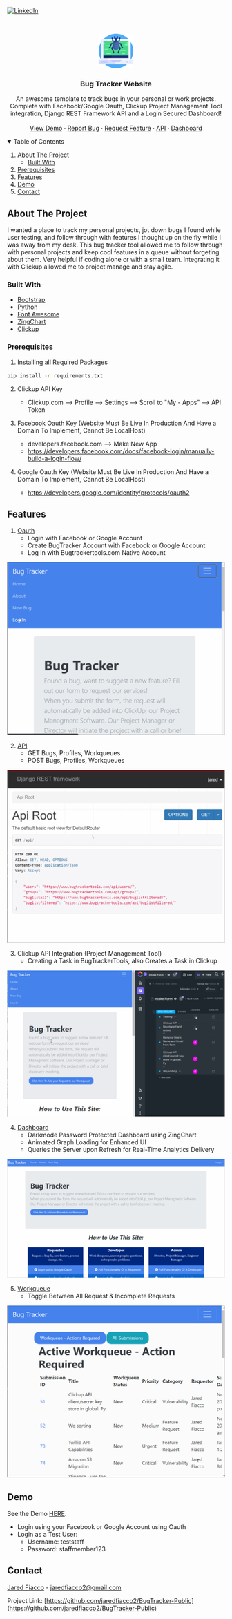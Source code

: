 
<!-- PROJECT SHIELDS -->
[![LinkedIn][linkedin-shield]][linkedin-url]



<!-- PROJECT LOGO -->
<br />
<p align="center">
  <a href="https://github.com/jaredfiacco2/BugTracker-Public">
    <img src="images/bug.png" alt="Logo" width="80" height="80">
  </a>

  <h3 align="center">Bug Tracker Website</h3>

  <p align="center">
    An awesome template to track bugs in your personal or work projects. Complete with Facebook/Google Oauth, Clickup Project Management Tool integration, Django REST Framework API and a Login Secured Dashboard!
    <br />
    <br />
    <a href="https://www.bugtrackertools.com/">View Demo</a>
    ·
    <a href="https://www.bugtrackertools.com/bug/create/">Report Bug</a>
    ·
    <a href="https://www.bugtrackertools.com/bug/create/">Request Feature</a>
    ·
    <a href="https://www.bugtrackertools.com/api/">API</a>
    ·
    <a href="https://www.bugtrackertools.com/bug/dashboard">Dashboard</a>
  </p>
</p>



<!-- TABLE OF CONTENTS -->
<details open="open">
  <summary>Table of Contents</summary>
  <ol>
    <li>
      <a href="#about-the-project">About The Project</a>
      <ul>
        <li><a href="#built-with">Built With</a></li>
      </ul>
    </li>
    <li><a href="#prerequisites">Prerequisites</a></li>
    <li><a href="#features">Features</a></li>
    <li><a href="#demo">Demo</a></li>
    <li><a href="#contact">Contact</a></li>
  </ol>
</details>



<!-- ABOUT THE PROJECT -->
## About The Project

I wanted a place to track my personal projects, jot down bugs I found while user testing, and follow through with features I thought up on the fly while I was away from my desk. This bug tracker tool allowed me to follow through with personal projects and keep cool features in  a queue without forgeting about them. Very helpful if coding alone or with a small team. Integrating it with Clickup allowed me to project manage and stay agile.

### Built With

* [Bootstrap](https://getbootstrap.com)
* [Python](https://jquery.com)
* [Font Awesome](https://fontawesome.com)
* [ZingChart](https://zingchart.com)
* [Clickup](https://clickup.com)

### Prerequisites

1. Installing all Required Packages
  ```sh
  pip install -r requirements.txt
  ```

2. Clickup API Key
    - Clickup.com --> Profile --> Settings --> Scroll to "My - Apps" --> API Token

3. Facebook Oauth Key (Website Must Be Live In Production And Have a Domain To Implement, Cannot Be LocalHost)
    - developers.facebook.com --> Make New App
    - https://developers.facebook.com/docs/facebook-login/manually-build-a-login-flow/

4. Google Oauth Key (Website Must Be Live In Production And Have a Domain To Implement, Cannot Be LocalHost)
    - https://developers.google.com/identity/protocols/oauth2 


<!-- FEATURES -->
## Features

1.  [Oauth](https://www.bugtrackertools.com/login/)
    - Login with Facebook or Google Account
    - Create BugTracker Account with Facebook or Google Account
    - Log In with Bugtrackertools.com Native Account
<img src="images/BugTrackerTools_Oauth.gif" alt="Oauth"/>

2. [API](https://www.bugtrackertools.com/api/)
    - GET Bugs, Profiles, Workqueues
    - POST Bugs, Profiles, Workqueues
<img src="images/BugTrackerTools_API.gif" alt="API"/>

3. Clickup API Integration (Project Management Tool)
    - Creating a Task in BugTrackerTools, also Creates a Task in Clickup
<img src="images/BugTrackerTools_V05.gif" alt="Clickup"/>

4. [Dashboard](https://www.bugtrackertools.com/bug/dashboard)
    - Darkmode Password Protected Dashboard using ZingChart
    - Animated Graph Loading for Enhanced UI
    - Queries the Server upon Refresh for Real-Time Analytics Delivery
<img src="images/BugTrackerTools_Dashboard_V01.gif" alt="Dashboard"/>
    
5. [Workqueue](https://www.bugtrackertools.com/bug/)
    - Toggle Between All Request & Incomplete Requests
<img src="images/BugTrackerTools_Workqueue.gif" alt="Workqueue"/>



<!-- Demo -->
## Demo

See the Demo [HERE](https://www.bugtrackertools.com/).
- Login using your Facebook or Google Account using Oauth
- Login as a Test User:
    - Username: teststaff
    - Password: staffmember123




<!-- CONTACT -->
## Contact

[Jared Fiacco](https://www.linkedin.com/in/jaredfiacco/) - jaredfiacco2@gmail.com

Project Link: [https://github.com/jaredfiacco2/BugTracker-Public](https://github.com/jaredfiacco2/BugTracker-Public)






<!-- MARKDOWN LINKS & IMAGES -->
<!-- https://www.markdownguide.org/basic-syntax/#reference-style-links -->
[linkedin-shield]: https://img.shields.io/badge/-LinkedIn-black.svg?style=for-the-badge&logo=linkedin&colorB=555
[linkedin-url]: https://www.linkedin.com/in/jaredfiacco/
[features-oauth]: images/BugTrackerTools_Oauth.gif
[features-api]: images/BugTrackerTools_API.gif
[features-clickup]: images/BugTrackerTools_V05.gif
[features-dashboard]: images/BugTrackerTools_Dashboard_V01.gif
[features-workqueue]: images/BugTrackerTools_Workqueue.gif